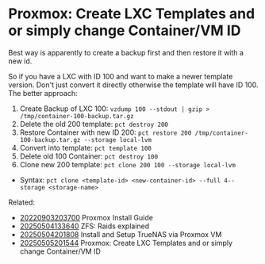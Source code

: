 # Proxmox: Create LXC Templates and or simply change Container/VM ID

Best way is apparently to create a backup first and then restore it with a new id.

So if you have a LXC with ID 100 and want to make a newer template version.
Don't just convert it directly otherwise the template will have ID 100. 
The better approach:

1. Create Backup of LXC 100: `vzdump 100 --stdout | gzip > /tmp/container-100-backup.tar.gz`
1. Delete the old 200 template: `pct destroy 200`
1. Restore Container with new ID 200: `pct restore 200 /tmp/container-100-backup.tar.gz --storage local-lvm`
1. Convert into template: `pct template 100`
1. Delete old 100 Container: `pct destroy 100`
1. Clone new 200 template: `pct clone 200 100 --storage local-lvm`
  * Syntax: `pct clone <template-id> <new-container-id> --full 4--storage <storage-name>`

Related:

* [20220903203700](/20220903203700/) Proxmox Install Guide
* [20250504133640](/20250504133640/) ZFS: Raids explained
* [20250504201808](/20250504201808/) Install and Setup TrueNAS via Proxmox VM
* [20250505201544](/20250505201544/) Proxmox: Create LXC Templates and or simply change Container/VM ID
